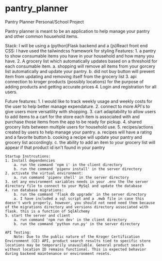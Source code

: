 # pantry_planner
 Pantry Planner Personal/School Project

Pantry planner is meant to be an application to help manage your pantry and other common household items. 

Stack: I will be using a (python)Flask backend and a (js)React front end 
CSS: I have used the tailwindcss framework for styling
Features:
    1. a pantry to show consumable items you have in your household and how many you have.
    2. A grocery list which automatically updates based on a threshold for each consumable item. 
        a. shopping will remove all items from your gorcery list automatically and update your pantry. 
        b. did not buy button will prevent item from updating and removing itself from the grocery list
    3. api  connection to kroger products (possibly locations) for the purpose of adding products and getting accurate prices
    4. Login and registration for all users. 

Future features:
    1. I would like to track weekly usage and weekly costs for the user to help better manage expendature.
    2. connect to more API's to give users more versatility with shopping. 
    3. cart adaptability to allow users to add items to a cart for the store each item is associated with and purchase those items from the app to be ready for pickup. 
    4. shared grocery lists between multiple users for household use. 
    5. recipes/actions created by users to help manage your pantry. 
        a. recipes will have a rating and a favorite button
        b. cooking a recipe will update your pantry and grocery list accordingly. 
        c. the ability to add an item to your grocery list will appear if that product id isn't found in your pantry
    
    Startup Instrcutions:
    1. Install dependencies 
        a. run the command 'npm i' in the client directory
        b. run the command 'pipenv install' in the server directory
    2. activate the virtual environment:
        a. run command 'pipenv shell' in the server directory
    3. set any environment variables needs in your .env the the server directory file to connect to your MySql and update the database
    4. run database migrations:
        b. run the command 'flask db upgrade' in the server directory
        a. I have included a sql script and a .mwb file in case this doesn't work properly, however, you should not need need them because of the migrations directory and versions directory associated with flask. this is a function of SqlAlchemy
    5. start the server and client
        a. run command 'npm run dev' in the client directory
        b. run the command 'python run.py' in the server directory

    API Testing:
        Note: Due to the public nature of the Kroger Certification Environment (CE) API, product search results tied to specific store locations may be temporarily unavailable. General product search without location ID remains functional. This is expected behavior during backend maintenance or environment resets.

